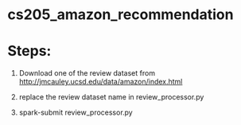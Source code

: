 # cs205_amazon_recommendation

# Steps:
1. Download one of the review dataset from http://jmcauley.ucsd.edu/data/amazon/index.html

2. replace the review dataset name in review_processor.py

3. spark-submit review_processor.py

